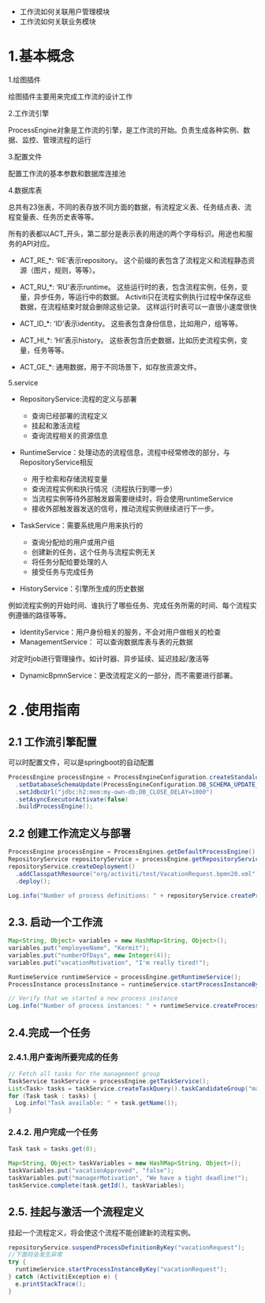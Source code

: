 - 工作流如何关联用户管理模块
- 工作流如何关联业务模块



# 1.基本概念

1.绘图插件

绘图插件主要用来完成工作流的设计工作

2.工作流引擎

ProcessEngine对象是工作流的引擎，是工作流的开始。负责生成各种实例、数据、监控、管理流程的运行

3.配置文件

配置工作流的基本参数和数据库连接池

4.数据库表

总共有23张表，不同的表存放不同方面的数据，有流程定义表、任务结点表、流程变量表、任务历史表等等。

所有的表都以ACT_开头，第二部分是表示表的用途的两个字母标识。用途也和服务的API对应。

- ACT_RE_*: ‘RE’表示repository。 这个前缀的表包含了流程定义和流程静态资源（图片，规则，等等）。

- ACT_RU_*: ‘RU’表示runtime。 这些运行时的表，包含流程实例，任务，变量，异步任务，等运行中的数据。 Activiti只在流程实例执行过程中保存这些数据，在流程结束时就会删除这些记录。 这样运行时表可以一直很小速度很快
- ACT_ID_*: ‘ID’表示identity。 这些表包含身份信息，比如用户，组等等。
- ACT_HI_*: ‘HI’表示history。 这些表包含历史数据，比如历史流程实例，变量，任务等等。
- ACT_GE_*: 通用数据，用于不同场景下，如存放资源文件。

5.service

- RepositoryService:流程的定义与部署
  - 查询已经部署的流程定义
  - 挂起和激活流程
  - 查询流程相关的资源信息

- RuntimeService：处理动态的流程信息，流程中经常修改的部分，与RepositoryService相反
  - 用于检索和存储流程变量
  - 查询流程实例和执行情况（流程执行到哪一步）
  - 当流程实例等待外部触发器需要继续时，将会使用runtimeService
  - 接收外部触发器发送的信号，推动流程实例继续进行下一步。
- TaskService：需要系统用户用来执行的
  - 查询分配给的用户或用户组
  - 创建新的任务，这个任务与流程实例无关
  - 将任务分配给要处理的人
  - 接受任务与完成任务

- HistoryService：引擎所生成的历史数据

​		例如流程实例的开始时间、谁执行了哪些任务、完成任务所需的时间、每个流程实例遵循的路径等等。

- IdentityService：用户身份相关的服务，不会对用户做相关的检查
- ManagementService： 可以查询数据库表与表的元数据

​		对定时job进行管理操作。如计时器、异步延续、延迟挂起/激活等

- DynamicBpmnService：更改流程定义的一部分，而不需要进行部署。



# 2 .使用指南



## 2.1 工作流引擎配置

可以时配置文件，可以是springboot的自动配置

```java
ProcessEngine processEngine = ProcessEngineConfiguration.createStandaloneInMemProcessEngineConfiguration()
  .setDatabaseSchemaUpdate(ProcessEngineConfiguration.DB_SCHEMA_UPDATE_FALSE)
  .setJdbcUrl("jdbc:h2:mem:my-own-db;DB_CLOSE_DELAY=1000")
  .setAsyncExecutorActivate(false)
  .buildProcessEngine();

```

## 2.2 创建工作流定义与部署

```java 
ProcessEngine processEngine = ProcessEngines.getDefaultProcessEngine();
RepositoryService repositoryService = processEngine.getRepositoryService();
repositoryService.createDeployment()
  .addClasspathResource("org/activiti/test/VacationRequest.bpmn20.xml")
  .deploy();

Log.info("Number of process definitions: " + repositoryService.createProcessDefinitionQuery().count());
```

## 2.3. 启动一个工作流

```java
Map<String, Object> variables = new HashMap<String, Object>();
variables.put("employeeName", "Kermit");
variables.put("numberOfDays", new Integer(4));
variables.put("vacationMotivation", "I'm really tired!");

RuntimeService runtimeService = processEngine.getRuntimeService();
ProcessInstance processInstance = runtimeService.startProcessInstanceByKey("vacationRequest", variables);

// Verify that we started a new process instance
Log.info("Number of process instances: " + runtimeService.createProcessInstanceQuery().count());
```

## 2.4.完成一个任务

### 2.4.1.用户查询所要完成的任务

```java
// Fetch all tasks for the management group
TaskService taskService = processEngine.getTaskService();
List<Task> tasks = taskService.createTaskQuery().taskCandidateGroup("management").list();
for (Task task : tasks) {
  Log.info("Task available: " + task.getName());
}
```

### 2.4.2. 用户完成一个任务

```java
Task task = tasks.get(0);

Map<String, Object> taskVariables = new HashMap<String, Object>();
taskVariables.put("vacationApproved", "false");
taskVariables.put("managerMotivation", "We have a tight deadline!");
taskService.complete(task.getId(), taskVariables);
```

## 2.5. 挂起与激活一个流程定义

挂起一个流程定义，将会使这个流程不能创建新的流程实例。

```java
repositoryService.suspendProcessDefinitionByKey("vacationRequest");
//下面将会发生异常
try {
  runtimeService.startProcessInstanceByKey("vacationRequest");
} catch (ActivitiException e) {
  e.printStackTrace();
}
```

